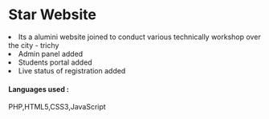 # Star Website
<li> Its a alumini website joined to conduct various technically workshop over the city - trichy
<li> Admin panel added 
<li> Students portal added 
<li> Live status of registration added 
<h4>Languages used : </h4>
PHP,HTML5,CSS3,JavaScript

